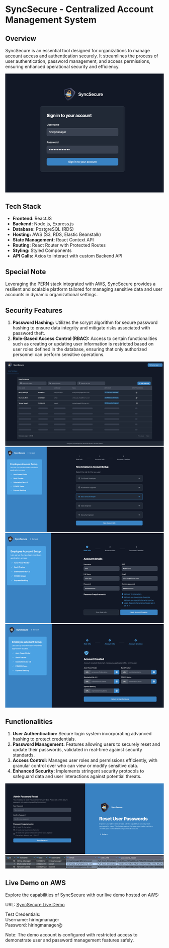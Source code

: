 # SyncSecure - Centralized Account Management System

## Overview
SyncSecure is an essential tool designed for organizations to manage account access and authentication securely. It streamlines the process of user authentication, password management, and access permissions, ensuring enhanced operational security and efficiency.

![Main Page](https://github.com/shahzada-shah/syncsecure/blob/main/assets/login.png)

## Tech Stack
- **Frontend**: ReactJS
- **Backend:** Node.js, Express.js
- **Database:** PostgreSQL (RDS)
- **Hosting:** AWS (S3, RDS, Elastic Beanstalk)
- **State Management:** React Context API
- **Routing:** React Router with Protected Routes
- **Styling:** Styled Components
- **API Calls:** Axios to interact with custom Backend API

## Special Note
Leveraging the PERN stack integrated with AWS, SyncSecure provides a resilient and scalable platform tailored for managing sensitive data and user accounts in dynamic organizational settings.

## Security Features
1. **Password Hashing:** Utilizes the scrypt algorithm for secure password hashing to ensure data integrity and mitigate risks associated with password theft.
2. **Role-Based Access Control (RBAC):** Access to certain functionalities such as creating or updating user information is restricted based on user roles defined in the database, ensuring that only authorized personnel can perform sensitive operations.

![Main Page](https://github.com/shahzada-shah/syncsecure/blob/main/assets/table.png)
![Main Page](https://github.com/shahzada-shah/syncsecure/blob/main/assets/createp1.png)
![Main Page](https://github.com/shahzada-shah/syncsecure/blob/main/assets/createp2.png)
![Main Page](https://github.com/shahzada-shah/syncsecure/blob/main/assets/createp3.png)

## Functionalities
1. **User Authentication:** Secure login system incorporating advanced hashing to protect credentials.
2. **Password Management:** Features allowing users to securely reset and update their passwords, validated in real-time against security standards.
3. **Access Control:** Manages user roles and permissions efficiently, with granular control over who can view or modify sensitive data.
4. **Enhanced Security:** Implements stringent security protocols to safeguard data and user interactions against potential threats.

![Main Page](https://github.com/shahzada-shah/syncsecure/blob/main/assets/update.png)
![Main Page](https://github.com/shahzada-shah/syncsecure/blob/main/assets/hasheddata.png)

## Live Demo on AWS
Explore the capabilities of SyncSecure with our live demo hosted on AWS:

URL: [SyncSecure Live Demo](http://amsclient.s3-website-us-east-1.amazonaws.com/#)

Test Credentials: <br/>
Username: hiringmanager <br/>
Password: hiringmanager@

Note: The demo account is configured with restricted access to demonstrate user and password management features safely.
